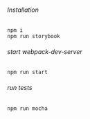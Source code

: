 
###### Installation
```
npm i
npm run storybook
```

###### start webpack-dev-server
```
npm run start
```

###### run tests
```
npm run mocha
```
